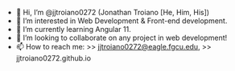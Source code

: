 - 👋 Hi, I’m @jjtroiano0272 (Jonathan Troiano [He, Him, His])
- 👀 I’m interested in Web Development & Front-end development.
- 🌱 I’m currently learning Angular 11.
- 💞️ I’m looking to collaborate on any project in web development!
- 📫 How to reach me: 
         >> jjtroiano0272@eagle.fgcu.edu,
         >> jjtroiano0272.github.io

<!---
jjtroiano0272/jjtroiano0272 is a ✨ special ✨ repository because its `README.md` (this file) appears on your GitHub profile.
You can click the Preview link to take a look at your changes.
--->
